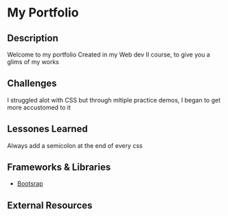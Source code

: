 # My Portfolio

## Description
Welcome to my portfolio Created in my Web dev II course, to give you a glims of my works 

## Challenges
I struggled alot with CSS but through mltiple practice demos, I began to get more accustomed to it 

## Lessones Learned
Always add a semicolon at the end of every css 

## Frameworks & Libraries
- [Bootsrap](https://getbootstrap.com/)

## External Resources 
